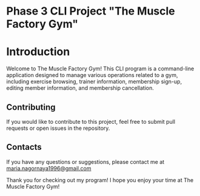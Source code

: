 # Phase 3 CLI Project "The Muscle Factory Gym"

# Introduction
Welcome to The Muscle Factory Gym! This CLI program is a command-line application designed to manage various operations related to a gym, including exercise browsing, trainer information, membership sign-up, editing member information, and membership cancellation.

## Contributing
If you would like to contribute to this project, feel free to submit pull requests or open issues in the repository.

## Contacts
If you have any questions or suggestions, please contact me at maria.nagornaya1996@gmail.com

Thank you for checking out my program! I hope you enjoy your time at The Muscle Factory Gym!
